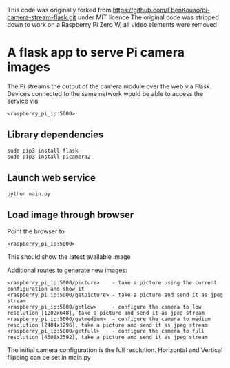 This code was originally forked from https://github.com/EbenKouao/pi-camera-stream-flask.git under MIT licence
The original code was stripped down to work on a Raspberry Pi Zero W, all video elements were removed

# A flask app to serve Pi camera images
The Pi streams the output of the camera module over the web via Flask. Devices connected to the same network would be able to access the service via

```
<raspberry_pi_ip:5000>
```

## Library dependencies

```
sudo pip3 install flask
sudo pip3 install picamera2

```
## Launch web service
```python main.py```

## Load image through browser

Point the browser to 
```
<raspberry_pi_ip:5000>
```
This should show the latest available image

Additional routes to generate new images: 
```
<raspberry_pi_ip:5000/picture>    - take a picture using the current configuration and show it
<raspberry_pi_ip:5000/getpicture> - take a picture and send it as jpeg stream
<raspberry_pi_ip:5000/getlow>     - configure the camera to low resolution [1202x648], take a picture and send it as jpeg stream
<raspberry_pi_ip:5000/getmedium>  - configure the camera to medium resolution [2404x1296], take a picture and send it as jpeg stream
<raspberry_pi_ip:5000/getfull>    - configure the camera to full resolution [4608x2592], take a picture and send it as jpeg stream
```

The initial camera configuration is the full resolution. Horizontal and Vertical flipping can be set in main.py 





